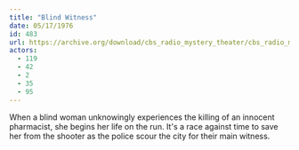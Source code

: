 ```yaml
---
title: "Blind Witness"
date: 05/17/1976
id: 483
url: https://archive.org/download/cbs_radio_mystery_theater/cbs_radio_mystery_theater-0451-0500.zip/cbs_radio_mystery_theater-0451-0500%2Fcbsrmt_0483_blind_witness.mp3
actors:
  - 119
  - 42
  - 2
  - 35
  - 95
---
```

When a blind woman unknowingly experiences the killing of an innocent pharmacist, she begins her life on the run. It's a race against time to save her from the shooter as the police scour the city for their main witness.